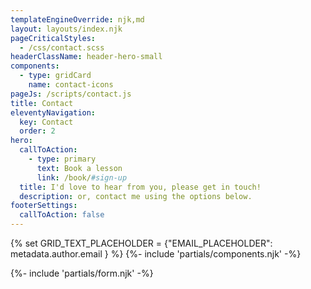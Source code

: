 ```yaml
---
templateEngineOverride: njk,md
layout: layouts/index.njk
pageCriticalStyles:
  - /css/contact.scss
headerClassName: header-hero-small
components:
  - type: gridCard
    name: contact-icons
pageJs: /scripts/contact.js
title: Contact
eleventyNavigation:
  key: Contact
  order: 2
hero:
  callToAction:
    - type: primary
      text: Book a lesson
      link: /book/#sign-up
  title: I'd love to hear from you, please get in touch!
  description: or, contact me using the options below.
footerSettings:
  callToAction: false
---
```


{% set GRID_TEXT_PLACEHOLDER = {"EMAIL_PLACEHOLDER": metadata.author.email } %}
{%- include 'partials/components.njk' -%}

<div class="contained secondary-article">
{%- include 'partials/form.njk' -%}
</div>
